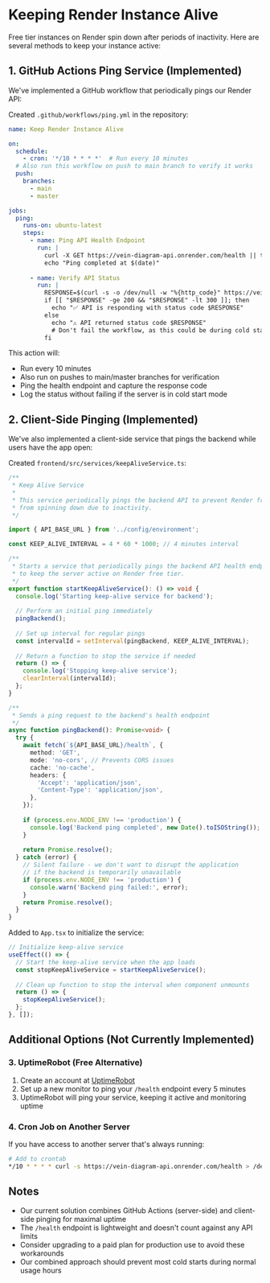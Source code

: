 # Keeping Render Instance Alive

Free tier instances on Render spin down after periods of inactivity. Here are several methods to keep your instance active:

## 1. GitHub Actions Ping Service (Implemented)

We've implemented a GitHub workflow that periodically pings our Render API:

Created `.github/workflows/ping.yml` in the repository:

```yaml
name: Keep Render Instance Alive

on:
  schedule:
    - cron: '*/10 * * * *'  # Run every 10 minutes
  # Also run this workflow on push to main branch to verify it works
  push:
    branches:
      - main
      - master

jobs:
  ping:
    runs-on: ubuntu-latest
    steps:
      - name: Ping API Health Endpoint
        run: |
          curl -X GET https://vein-diagram-api.onrender.com/health || true
          echo "Ping completed at $(date)"
      
      - name: Verify API Status
        run: |
          RESPONSE=$(curl -s -o /dev/null -w "%{http_code}" https://vein-diagram-api.onrender.com/health)
          if [[ "$RESPONSE" -ge 200 && "$RESPONSE" -lt 300 ]]; then
            echo "✅ API is responding with status code $RESPONSE"
          else
            echo "⚠️ API returned status code $RESPONSE"
            # Don't fail the workflow, as this could be during cold start
          fi
```

This action will:
- Run every 10 minutes
- Also run on pushes to main/master branches for verification
- Ping the health endpoint and capture the response code
- Log the status without failing if the server is in cold start mode

## 2. Client-Side Pinging (Implemented)

We've also implemented a client-side service that pings the backend while users have the app open:

Created `frontend/src/services/keepAliveService.ts`:

```typescript
/**
 * Keep Alive Service
 * 
 * This service periodically pings the backend API to prevent Render free tier
 * from spinning down due to inactivity.
 */

import { API_BASE_URL } from '../config/environment';

const KEEP_ALIVE_INTERVAL = 4 * 60 * 1000; // 4 minutes interval

/**
 * Starts a service that periodically pings the backend API health endpoint
 * to keep the server active on Render free tier.
 */
export function startKeepAliveService(): () => void {
  console.log('Starting keep-alive service for backend');
  
  // Perform an initial ping immediately
  pingBackend();
  
  // Set up interval for regular pings
  const intervalId = setInterval(pingBackend, KEEP_ALIVE_INTERVAL);
  
  // Return a function to stop the service if needed
  return () => {
    console.log('Stopping keep-alive service');
    clearInterval(intervalId);
  };
}

/**
 * Sends a ping request to the backend's health endpoint
 */
async function pingBackend(): Promise<void> {
  try {
    await fetch(`${API_BASE_URL}/health`, {
      method: 'GET',
      mode: 'no-cors', // Prevents CORS issues
      cache: 'no-cache',
      headers: {
        'Accept': 'application/json',
        'Content-Type': 'application/json',
      },
    });
    
    if (process.env.NODE_ENV !== 'production') {
      console.log('Backend ping completed', new Date().toISOString());
    }
    
    return Promise.resolve();
  } catch (error) {
    // Silent failure - we don't want to disrupt the application
    // if the backend is temporarily unavailable
    if (process.env.NODE_ENV !== 'production') {
      console.warn('Backend ping failed:', error);
    }
    return Promise.resolve();
  }
}
```

Added to `App.tsx` to initialize the service:

```typescript
// Initialize keep-alive service
useEffect(() => {
  // Start the keep-alive service when the app loads
  const stopKeepAliveService = startKeepAliveService();
  
  // Clean up function to stop the interval when component unmounts
  return () => {
    stopKeepAliveService();
  };
}, []);
```

## Additional Options (Not Currently Implemented)

### 3. UptimeRobot (Free Alternative)

1. Create an account at [UptimeRobot](https://uptimerobot.com/)
2. Set up a new monitor to ping your `/health` endpoint every 5 minutes
3. UptimeRobot will ping your service, keeping it active and monitoring uptime

### 4. Cron Job on Another Server

If you have access to another server that's always running:

```bash
# Add to crontab
*/10 * * * * curl -s https://vein-diagram-api.onrender.com/health > /dev/null 2>&1
```

## Notes

- Our current solution combines GitHub Actions (server-side) and client-side pinging for maximal uptime
- The `/health` endpoint is lightweight and doesn't count against any API limits
- Consider upgrading to a paid plan for production use to avoid these workarounds
- Our combined approach should prevent most cold starts during normal usage hours 